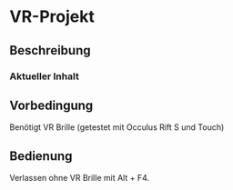 # VR-Projekt

## Beschreibung


### Aktueller Inhalt


## Vorbedingung
Benötigt VR Brille (getestet mit Occulus Rift S und Touch)

## Bedienung
Verlassen ohne VR Brille mit Alt + F4.